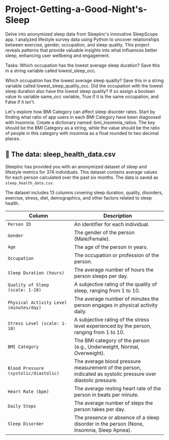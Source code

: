 # Project-Getting-a-Good-Night's-Sleep
Delve into anonymized sleep data from SleepInc's innovative SleepScope app. I analyzed lifestyle survey data using Python to uncover relationships between exercise, gender, occupation, and sleep quality. This project reveals patterns that provide valuable insights into what influences better sleep, enhancing user wellbeing and engagement.

Tasks:
Which occupation has the lowest average sleep duration? Save this in a string variable called lowest_sleep_occ.

Which occupation has the lowest average sleep quality? Save this in a string variable called lowest_sleep_quality_occ. Did the occupation with the lowest sleep duration also have the lowest sleep quality? If so assign a boolean value to variable same_occ variable, True if it is the same occupation, and False if it isn't.

Let's explore how BMI Category can affect sleep disorder rates. Start by finding what ratio of app users in each BMI Category have been diagnosed with Insomnia. Create a dictionary named: bmi_insomnia_ratios. The key should be the BMI Category as a string, while the value should be the ratio of people in this category with insomnia as a float rounded to two decimal places. 

## 💾 The data: sleep_health_data.csv

SleepInc has provided you with an anonymized dataset of sleep and lifestyle metrics for 374 individuals. This dataset contains average values for each person calculated over the past six months. The data is saved as `sleep_health_data.csv`.

The dataset includes 13 columns covering sleep duration, quality, disorders, exercise, stress, diet, demographics, and other factors related to sleep health. 

| Column | Description |
|---------|----------------------------------------|  
| `Person ID` | An identifier for each individual. |
| `Gender` | The gender of the person (Male/Female). |  
| `Age` | The age of the person in years. |
| `Occupation` | The occupation or profession of the person. |
| `Sleep Duration (hours)` | The average number of hours the person sleeps per day. |
| `Quality of Sleep (scale: 1-10)` | A subjective rating of the quality of sleep, ranging from 1 to 10. |
| `Physical Activity Level (minutes/day)` | The average number of minutes the person engages in physical activity daily. |  
| `Stress Level (scale: 1-10)` | A subjective rating of the stress level experienced by the person, ranging from 1 to 10. |
| `BMI Category` | The BMI category of the person (e.g., Underweight, Normal, Overweight). |
| `Blood Pressure (systolic/diastolic)` | The average blood pressure measurement of the person, indicated as systolic pressure over diastolic pressure. |
| `Heart Rate (bpm)` | The average resting heart rate of the person in beats per minute. |
| `Daily Steps` | The average number of steps the person takes per day. |
| `Sleep Disorder` | The presence or absence of a sleep disorder in the person (None, Insomnia, Sleep Apnea). |

